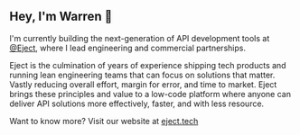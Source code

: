 ## Hey, I'm Warren 👋

I'm currently building the next-generation of API development tools at [@Eject](https://github.com/eject-tech), where I lead engineering and commercial partnerships.

Eject is the culmination of years of experience shipping tech products and running lean engineering teams that can focus on solutions that matter. Vastly reducing overall effort, margin for error, and time to market. Eject brings these principles and value to a low-code platform where anyone can deliver API solutions more effectively, faster, and with less resource.

Want to know more? Visit our website at [eject.tech](https://eject.tech)

<!--
**WazzaJB/WazzaJB** is a ✨ _special_ ✨ repository because its `README.md` (this file) appears on your GitHub profile.

Here are some ideas to get you started:

- 🔭 I’m currently working on ...
- 🌱 I’m currently learning ...
- 👯 I’m looking to collaborate on ...
- 🤔 I’m looking for help with ...
- 💬 Ask me about ...
- 📫 How to reach me: ...
- 😄 Pronouns: ...
- ⚡ Fun fact: ...
-->
